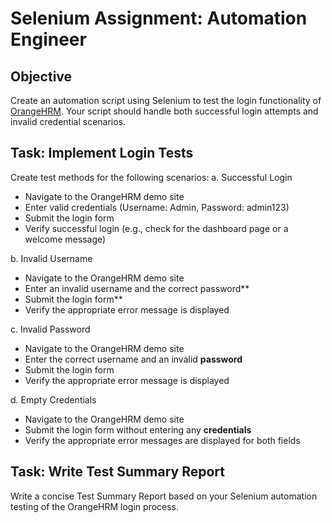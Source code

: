 # Selenium Assignment: Automation Engineer

## Objective

Create an automation script using Selenium to test the login functionality of [OrangeHRM](https://opensource-demo.orangehrmlive.com). Your script should handle both successful login attempts and invalid credential scenarios.

## Task: Implement Login Tests

Create test methods for the following scenarios:
a. Successful Login

- Navigate to the OrangeHRM demo site
- Enter valid credentials (Username: Admin, Password: admin123)
- Submit the login form
- Verify successful login (e.g., check for the dashboard page or a welcome message)

b. Invalid Username

- Navigate to the OrangeHRM demo site
- Enter an invalid username and the correct password**
- Submit the login form**
- Verify the appropriate error message is displayed

c. Invalid Password

- Navigate to the OrangeHRM demo site
- Enter the correct username and an invalid **password**
- Submit the login form
- Verify the appropriate error message is displayed

d. Empty Credentials

- Navigate to the OrangeHRM demo site
- Submit the login form without entering any **credentials**
- Verify the appropriate error messages are displayed for both fields

## Task: Write Test Summary Report

Write a concise Test Summary Report based on your Selenium automation testing of the OrangeHRM login process.
